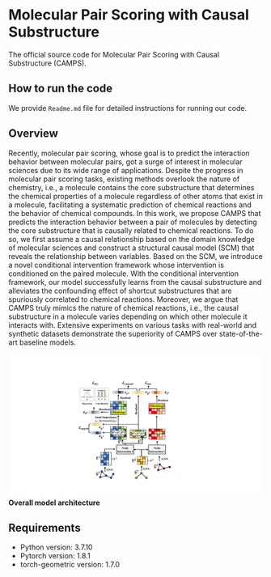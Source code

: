 # Molecular Pair Scoring with Causal Substructure
The official source code for Molecular Pair Scoring with Causal Substructure (CAMPS).

## How to run the code
We provide `Readme.md` file for detailed instructions for running our code.

## Overview
Recently, molecular pair scoring, whose goal is to predict the interaction behavior between molecular pairs, got a surge of interest in molecular sciences due to its wide range of applications.
Despite the progress in molecular pair scoring tasks, existing methods overlook the nature of chemistry, i.e., a molecule contains the core substructure that determines the chemical properties of a molecule regardless of other atoms that exist in a molecule, facilitating a systematic prediction of chemical reactions and the behavior of chemical compounds.
In this work, we propose CAMPS that predicts the interaction behavior between a pair of molecules by detecting the core substructure that is causally related to chemical reactions.
To do so, we first assume a causal relationship based on the domain knowledge of molecular sciences and construct a structural causal model (SCM) that reveals the relationship between variables.
Based on the SCM, we introduce a novel conditional intervention framework whose intervention is conditioned on the paired molecule.
With the conditional intervention framework, our model successfully learns from the causal substructure and alleviates the confounding effect of shortcut substructures that are spuriously correlated to chemical reactions.
Moreover, we argue that CAMPS truly mimics the nature of chemical reactions, i.e., the causal substructure in a molecule varies depending on which other molecule it interacts with.
Extensive experiments on various tasks with real-world and synthetic datasets demonstrate the superiority of CAMPS over state-of-the-art baseline models.

<img src="img/architecture.png" width="2000px"></img> 
**Overall model architecture**

## Requirements
- Python version: 3.7.10
- Pytorch version: 1.8.1
- torch-geometric version: 1.7.0
